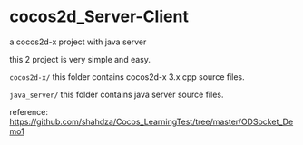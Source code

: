 # cocos2d_Server-Client
a cocos2d-x  project with java server 

this 2 project is very simple and easy.

`cocos2d-x/`
this folder contains cocos2d-x 3.x cpp source files.


`java_server/`
this folder contains java server source files.


reference:  https://github.com/shahdza/Cocos_LearningTest/tree/master/ODSocket_Demo1 
